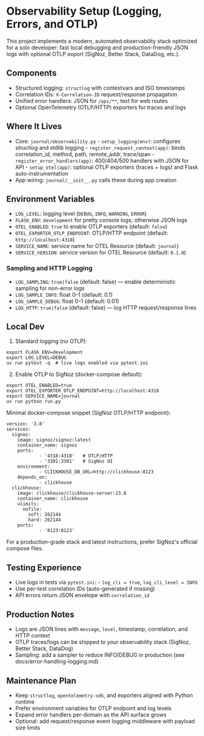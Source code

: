 # Observability Setup (Logging, Errors, and OTLP)

This project implements a modern, automated observability stack optimized for a solo developer: fast local debugging and production-friendly JSON logs with optional OTLP export (SigNoz, Better Stack, DataDog, etc.).

## Components

- Structured logging: `structlog` with contextvars and ISO timestamps
- Correlation IDs: `X-Correlation-ID` request/response propagation
- Unified error handlers: JSON for `/api/**`, text for web routes
- Optional OpenTelemetry (OTLP/HTTP) exporters for traces and logs

## Where It Lives

- Core: `journal/observability.py`
      - `setup_logging(env)`: configures structlog and stdlib logging
      - `register_request_context(app)`: binds correlation_id, method, path, remote_addr, trace/span
      - `register_error_handlers(app)`: 400/404/500 handlers with JSON for API
      - `setup_otel(app)`: optional OTLP exporters (traces + logs) and Flask auto-instrumentation
- App wiring: `journal/__init__.py` calls these during app creation

## Environment Variables

- `LOG_LEVEL`: logging level (`DEBUG`, `INFO`, `WARNING`, `ERROR`)
- `FLASK_ENV`: `development` for pretty console logs; otherwise JSON logs
- `OTEL_ENABLED`: `true` to enable OTLP exporters (default: `false`)
- `OTEL_EXPORTER_OTLP_ENDPOINT`: OTLP/HTTP endpoint (default: `http://localhost:4318`)
- `SERVICE_NAME`: service name for OTEL Resource (default: `journal`)
- `SERVICE_VERSION`: service version for OTEL Resource (default: `0.1.0`)

### Sampling and HTTP Logging

- `LOG_SAMPLING`: `true|false` (default: false) — enable deterministic sampling for non-error logs
- `LOG_SAMPLE_INFO`: float 0–1 (default: 0.1)
- `LOG_SAMPLE_DEBUG`: float 0–1 (default: 0.01)
- `LOG_HTTP`: `true|false` (default: false) — log HTTP request/response lines

## Local Dev

1) Standard logging (no OTLP):

```
export FLASK_ENV=development
export LOG_LEVEL=DEBUG
uv run pytest -q  # live logs enabled via pytest.ini
```

2) Enable OTLP to SigNoz (docker-compose default):

```
export OTEL_ENABLED=true
export OTEL_EXPORTER_OTLP_ENDPOINT=http://localhost:4318
export SERVICE_NAME=journal
uv run python run.py
```

Minimal docker-compose snippet (SigNoz OTLP/HTTP endpoint):

```
version: '3.8'
services:
  signoz:
    image: signoz/signoz:latest
    container_name: signoz
    ports:
            - '4318:4318'   # OTLP/HTTP
            - '3301:3301'   # SigNoz UI
    environment:
            - CLICKHOUSE_DB_URL=http://clickhouse:8123
    depends_on:
            - clickhouse
  clickhouse:
    image: clickhouse/clickhouse-server:23.8
    container_name: clickhouse
    ulimits:
      nofile:
        soft: 262144
        hard: 262144
    ports:
            - '8123:8123'
```

For a production-grade stack and latest instructions, prefer SigNoz's official compose files.

## Testing Experience

- Live logs in tests via `pytest.ini`:
      - `log_cli = true`, `log_cli_level = INFO`
- Use per-test correlation IDs (auto-generated if missing)
- API errors return JSON envelope with `correlation_id`

## Production Notes

- Logs are JSON lines with `message`, `level`, timestamp, correlation, and HTTP context
- OTLP traces/logs can be shipped to your observability stack (SigNoz, Better Stack, DataDog)
- Sampling: add a sampler to reduce INFO/DEBUG in production (see docs/error-handling-logging.md)

## Maintenance Plan

- Keep `structlog`, `opentelemetry-sdk`, and exporters aligned with Python runtime
- Prefer environment variables for OTLP endpoint and log levels
- Expand error handlers per-domain as the API surface grows
- Optional: add request/response event logging middleware with payload size limits
